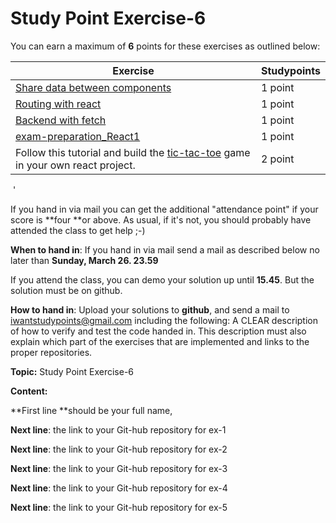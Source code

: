 # Study Point Exercise-6 

You can earn a maximum of **6** points for these exercises as     outlined below:  

| Exercise                                 | Studypoints |
| ---------------------------------------- | ----------- |
| [Share data between components](UsedCarsEx2.md) | 1  point    |
| [Routing with react](UsedCarsEx3.md)     | 1  point    |
| [Backend with fetch](UsedCarsEx4-backend.md) | 1  point    |
| [exam-preparation_React1](RoutingWithParameters.md) | 1  point    |
| Follow this tutorial and build the [tic-tac-toe](https://facebook.github.io/react/tutorial/tutorial.html) game in your own react project. | 2  point    |

​         '

If you hand in via mail you can get the additional "attendance point" if your score is **four **or above. As usual, if it's not, you should probably have attended the class to get help ;-)    

**When to hand in**:  If you hand in via mail send a mail as described below no later than **Sunday, March 26.  23.59** 

If you attend the class, you can demo your solution up until **15.45**. But the solution must be on github.          

**How to hand in**: Upload your solutions to **github**, and send a mail to [iwantstudypoints@gmail.com](mailto:iwantstudypoints@gmail.com)  including     the following:  A CLEAR description of how to verify and test the code handed in. This description must also explain which part of the exercises that are implemented and links to the proper repositories.

**Topic:** Study Point Exercise-6     

**Content:**      

**First line **should be your full name,     

**Next line**: the link to your Git-hub repository for ex-1     

**Next line**: the link to your Git-hub repository for ex-2     

**Next line**: the link to your Git-hub repository for ex-3     

**Next line**: the link to your Git-hub repository for ex-4     

**Next line**: the link to your Git-hub repository for ex-5                                   

